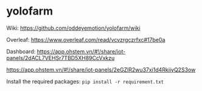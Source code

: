 # yolofarm

Wiki: https://github.com/oddeyemotion/yolofarm/wiki

Overleaf: https://www.overleaf.com/read/vcvzrgczrfxc#17be0a

Dashboard: https://app.ohstem.vn/#!/share/iot-panels/2dACL7VEHSr7TBD5XH89CcVxkzu

https://app.ohstem.vn/#!/share/iot-panels/2eGZlR2wu37xi1d4RkiiyQ2S3ow

Install the required packages: `pip install -r requirement.txt`

